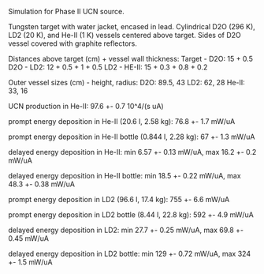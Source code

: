 Simulation for Phase II UCN source.

Tungsten target with water jacket, encased in lead.
Cylindrical D2O (296 K), LD2 (20 K), and He-II (1 K) vessels centered above target.
Sides of D2O vessel covered with graphite reflectors.

Distances above target (cm) + vessel wall thickness:
Target - D2O: 15 + 0.5
D2O - LD2: 12 + 0.5 + 1 + 0.5
LD2 - HE-II: 15 + 0.3 + 0.8 + 0.2

Outer vessel sizes (cm) - height, radius:
D2O: 89.5, 43
LD2: 62, 28
He-II: 33, 16

UCN production in He-II:
97.6 +- 0.7 10^4/(s uA)

prompt energy deposition in He-II (20.6 l, 2.58 kg):
76.8 +- 1.7 mW/uA

prompt energy deposition in He-II bottle (0.844 l, 2.28 kg):
67 +- 1.3 mW/uA

delayed energy deposition in He-II:
min 6.57 +- 0.13 mW/uA, max 16.2 +- 0.2 mW/uA

delayed energy deposition in He-II bottle:
min 18.5 +- 0.22 mW/uA, max 48.3 +- 0.38 mW/uA

prompt energy deposition in LD2 (96.6 l, 17.4 kg):
755 +- 6.6 mW/uA

prompt energy deposition in LD2 bottle (8.44 l, 22.8 kg):
592 +- 4.9 mW/uA

delayed energy deposition in LD2:
min 27.7 +- 0.25 mW/uA, max 69.8 +- 0.45 mW/uA

delayed energy deposition in LD2 bottle:
min 129 +- 0.72 mW/uA, max 324 +- 1.5 mW/uA

